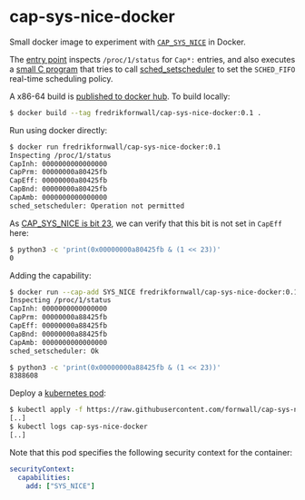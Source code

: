 # cap-sys-nice-docker
Small docker image to experiment with [`CAP_SYS_NICE`](https://man7.org/linux/man-pages/man7/capabilities.7.html) in Docker.

The [entry point](entrypoint.sh) inspects `/proc/1/status` for `Cap*:` entries, and also executes a [small C program](set-scheduler.c) that tries to call [sched_setscheduler](https://man7.org/linux/man-pages/man2/sched_setscheduler.2.html) to set the `SCHED_FIFO` real-time scheduling policy.

A x86-64 build is [published to docker hub](https://hub.docker.com/r/fredrikfornwall/cap-sys-nice-docker). To build locally:

```sh
$ docker build --tag fredrikfornwall/cap-sys-nice-docker:0.1 .
```

Run using docker directly:

```sh
$ docker run fredrikfornwall/cap-sys-nice-docker:0.1
Inspecting /proc/1/status
CapInh:	0000000000000000
CapPrm:	00000000a80425fb
CapEff:	00000000a80425fb
CapBnd:	00000000a80425fb
CapAmb:	0000000000000000
sched_setscheduler: Operation not permitted
```

As [CAP_SYS_NICE is bit 23](https://github.com/torvalds/linux/blob/master/include/uapi/linux/capability.h#L294C9-L294C21), we can verify that this bit is not set in `CapEff` here:

```sh
$ python3 -c 'print(0x00000000a80425fb & (1 << 23))'
0
```

Adding the capability:

```sh
$ docker run --cap-add SYS_NICE fredrikfornwall/cap-sys-nice-docker:0.1
Inspecting /proc/1/status
CapInh:	0000000000000000
CapPrm:	00000000a88425fb
CapEff:	00000000a88425fb
CapBnd:	00000000a88425fb
CapAmb:	0000000000000000
sched_setscheduler: Ok

$ python3 -c 'print(0x00000000a88425fb & (1 << 23))'
8388608
```

Deploy a [kubernetes pod](cap-sys-nice-docker.yml):

```sh
$ kubectl apply -f https://raw.githubusercontent.com/fornwall/cap-sys-nice-docker/main/cap-sys-nice-docker.yml
[..]
$ kubectl logs cap-sys-nice-docker
[..]
```

Note that this pod specifies the following security context for the container:

```yml
securityContext:
  capabilities:
    add: ["SYS_NICE"]
```
